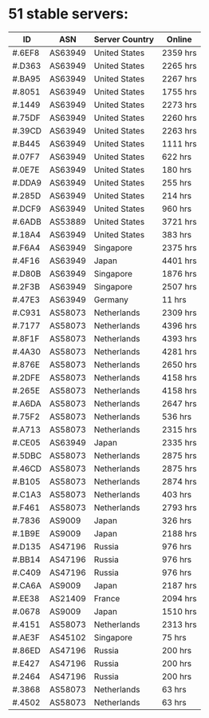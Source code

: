 # 51 stable servers:

| ID | ASN | Server Country | Online |
| ------ | ------ | ------ | ------ |
| #.6EF8 | AS63949 | United States | 2359 hrs |
| #.D363 | AS63949 | United States | 2265 hrs |
| #.BA95 | AS63949 | United States | 2267 hrs |
| #.8051 | AS63949 | United States | 1755 hrs |
| #.1449 | AS63949 | United States | 2273 hrs |
| #.75DF | AS63949 | United States | 2260 hrs |
| #.39CD | AS63949 | United States | 2263 hrs |
| #.B445 | AS63949 | United States | 1111 hrs |
| #.07F7 | AS63949 | United States | 622 hrs |
| #.0E7E | AS63949 | United States | 180 hrs |
| #.DDA9 | AS63949 | United States | 255 hrs |
| #.285D | AS63949 | United States | 214 hrs |
| #.DCF9 | AS63949 | United States | 960 hrs |
| #.6ADB | AS53889 | United States | 3721 hrs |
| #.18A4 | AS63949 | United States | 383 hrs |
| #.F6A4 | AS63949 | Singapore | 2375 hrs |
| #.4F16 | AS63949 | Japan | 4401 hrs |
| #.D80B | AS63949 | Singapore | 1876 hrs |
| #.2F3B | AS63949 | Singapore | 2507 hrs |
| #.47E3 | AS63949 | Germany | 11 hrs |
| #.C931 | AS58073 | Netherlands | 2309 hrs |
| #.7177 | AS58073 | Netherlands | 4396 hrs |
| #.8F1F | AS58073 | Netherlands | 4393 hrs |
| #.4A30 | AS58073 | Netherlands | 4281 hrs |
| #.876E | AS58073 | Netherlands | 2650 hrs |
| #.2DFE | AS58073 | Netherlands | 4158 hrs |
| #.265E | AS58073 | Netherlands | 4158 hrs |
| #.A6DA | AS58073 | Netherlands | 2647 hrs |
| #.75F2 | AS58073 | Netherlands | 536 hrs |
| #.A713 | AS58073 | Netherlands | 2315 hrs |
| #.CE05 | AS63949 | Japan | 2335 hrs |
| #.5DBC | AS58073 | Netherlands | 2875 hrs |
| #.46CD | AS58073 | Netherlands | 2875 hrs |
| #.B105 | AS58073 | Netherlands | 2874 hrs |
| #.C1A3 | AS58073 | Netherlands | 403 hrs |
| #.F461 | AS58073 | Netherlands | 2793 hrs |
| #.7836 | AS9009 | Japan | 326 hrs |
| #.1B9E | AS9009 | Japan | 2188 hrs |
| #.D135 | AS47196 | Russia | 976 hrs |
| #.BB14 | AS47196 | Russia | 976 hrs |
| #.C409 | AS47196 | Russia | 976 hrs |
| #.CA6A | AS9009 | Japan | 2187 hrs |
| #.EE38 | AS21409 | France | 2094 hrs |
| #.0678 | AS9009 | Japan | 1510 hrs |
| #.4151 | AS58073 | Netherlands | 2313 hrs |
| #.AE3F | AS45102 | Singapore | 75 hrs |
| #.86ED | AS47196 | Russia | 200 hrs |
| #.E427 | AS47196 | Russia | 200 hrs |
| #.2464 | AS47196 | Russia | 200 hrs |
| #.3868 | AS58073 | Netherlands | 63 hrs |
| #.4502 | AS58073 | Netherlands | 63 hrs |

